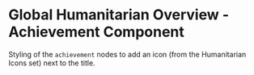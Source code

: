 Global Humanitarian Overview - Achievement Component
====================================================

Styling of the `achievement` nodes to add an icon (from the Humanitarian Icons
set) next to the title.
